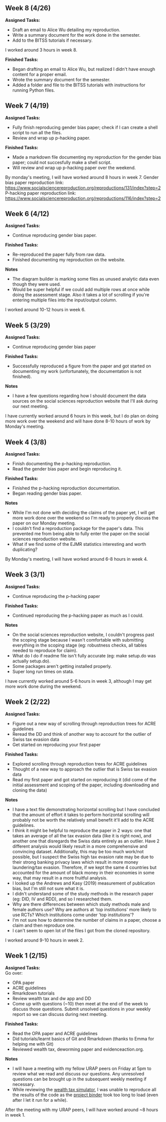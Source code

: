 ## Week 8 (4/26)
**Assigned Tasks:**
- Draft an email to Alice Wu detailing my reproduction.
- Write a summary document for the work done in the semester.
- Add to the BITSS tutorials if necessary.

I worked around 3 hours in week 8.

**Finished Tasks:**
- Began drafting an email to Alice Wu, but realized I didn't have enough content for a proper email.
- Wrote the summary document for the semester.
- Added a folder and file to the BITSS tutorials with instructions for running Python files.

## Week 7 (4/19)
**Assigned Tasks:**
- Fully finish reproducing gender bias paper; check if I can create a shell script to run all the files.
- Review and wrap up p-hacking paper.

**Finished Tasks:**
- Made a markdown file documenting my reproduction for the gender bias paper; could not succesfully make a shell script.
- Will review and wrap up p-hacking paper over the weekend.

By monday's meeting, I will have worked around 8 hours in week 7.
Gender bias paper reproduction link: https://www.socialsciencereproduction.org/reproductions/131/index?step=2
P-hacking paper reproduction link: https://www.socialsciencereproduction.org/reproductions/116/index?step=2 

## Week 6 (4/12)
**Assigned Tasks:**
- Continue reproducing gender bias paper.

**Finished Tasks:**
- Re-reproduced the paper fully from raw data.
- Finished documenting my reproduction on the website.

**Notes**
- The diagram builder is marking some files as unused analytic data even though they were used.
- Would be super helpful if we could add multiple rows at once while doing the assessment stage. Also it takes a lot of scrolling if you're entering multiple files into the input/output column.

I worked around 10-12 hours in week 6.

## Week 5 (3/29)
**Assigned Tasks:**
- Continue reproducing gender bias paper

**Finished Tasks:** 
- Successfully reproduced a figure from the paper and got started on documenting my work (unfortunately, the documentation is not finished).

**Notes**
- I have a few questions regarding how I should document the data sources on the social sciences reproduction website that I'll ask during our next meeting.

I have currently worked around 6 hours in this week, but I do plan on doing more work over the weekend and will have done 8-10 hours of work by Monday's meeting.

## Week 4 (3/8)
**Assigned Tasks:**
 - Finish documenting the p-hacking reproduction.
 - Read the gender bias paper and begin reproducing it.

 **Finished Tasks:**
 - Finished the p-hacking reproduction documentation.
 - Began reading gender bias paper.

 **Notes**
 - While I'm not done with deciding the claims of the paper yet, I will get more work done over the weekend so I'm ready to properly discuss the paper on our Monday meeting.
 - I couldn't find a reproduction package for the paper's data. This prevented me from being able to fully enter the paper on the social sciences reproduction website.
 - What if we find some of the EJMR statistics interesting and worth duplicating?

 By Monday's meeting, I will have worked around 6-8 hours in week 4.

## Week 3 (3/1)
**Assigned Tasks:** 
- Continue reproducing the p-hacking paper

**Finished Tasks:**
- Continued reproducing the p-hacking paper as much as I could.

**Notes**
- On the social sciences reproduction website, I couldn't progress past the scoping stage because I wasn't comfortable with submitting everything in the scoping stage (eg: robustness checks, all tables needed to reproduce for claim).
- What do I do if readme file isn't fully accurate (eg: make setup.do was actually setup.do).
- Some packages aren't getting installed properly.
- Super long run times on stata.

I have currently worked around 5-6 hours in week 3, although I may get more work done during the weekend.

## Week 2 (2/22)
**Assigned Tasks:**  
- Figure out a new way of scrolling through reproduction trees for ACRE guidelines
- Reread the DD and think of another way to account for the outlier of Swiss tax evasion data
- Get started on reproducing your first paper

**Finished Tasks:**
- Explored scrolling through reproduction trees for ACRE guidelines
- Thought of a new way to approach the outlier that is Swiss tax evasion data
- Read my first paper and got started on reproducing it (did come of the initial assessment and scoping of the paper, including downloading and cloning the data)

**Notes**
- I have a text file demonstrating horizontal scrolling but I have concluded that the amount of effort it takes to perform horizontal scrolling will probably not be worth the relatively small benefit it'll add to the ACRE guidelines.
- I think it might be helpful to reproduce the paper in 2 ways: one that takes an average of all the tax evasion data (like it is right now), and another one that disregards the Swiss data entirely as an outlier. Have 2 different analysis would likely result in a more comprehensive and convincing dataset. Additionally, this may be too much work/not possible, but I suspect the Swiss high tax evasion rate may be due to their strong banking privacy laws which result in more money laundering/tax evasion. Therefore, if we kept the same 4 countries but accounted for the amount of black money in their economies in some way, that may result in a more fruitful analysis.
- I looked up the Andrews and Kasy (2019) measurement of publication bias, but I'm still not sure what it is.
- I didn't understand some of the study methods in the research paper (eg: DID, IV and RDD), and so I researched them.
- Why are there differences between which study methods male and female authors use? Why are authors at 'top institutions' more likely to use RCTs? Which institutions come under 'top institutions'?
- I'm not sure how to determine the number of claims in a paper, choose a claim and then reproduce one.
- I can't seem to open lot of the files I got from the cloned repository.

I worked around 9-10 hours in week 2.

## Week 1 (2/15)
**Assigned Tasks:**  
Go over:
- OPA paper
- ACRE guidelines
- Rmarkdown tutorials
- Review wealth tax and dw app and DD
- Come up with questions (~10) then meet at the end of the week to discuss those questions. Submit unsolved questions in your weekly report so we can discuss during next meeting.

**Finished Tasks:**
- Read the OPA paper and ACRE guidelines
- Did tutorials/learnt basics of Git and Rmarkdown (thanks to Emma for helping me with Git)
- Reviewed wealth tax, deworming paper and evidenceaction.org.

**Notes**
- I will have a meeting with my fellow URAP peers on Friday at 5pm to review what we read and discuss our questions. Any unresolved questions can be brought up in the subsequent weekly meeting if necessary.
- While reviewing the [wealth tax simulator](http://wealthtaxsimulator.org/analysis/#7_-_visualization), I was unable to reproduce all the results of the code as the [project binder](https://mybinder.org/v2/gh/fhoces/opa-wealthtax/master?urlpath=rstudio) took too long to load (even after I let it run for a while).

After the meeting with my URAP peers, I will have worked around ~8 hours in week 1.
